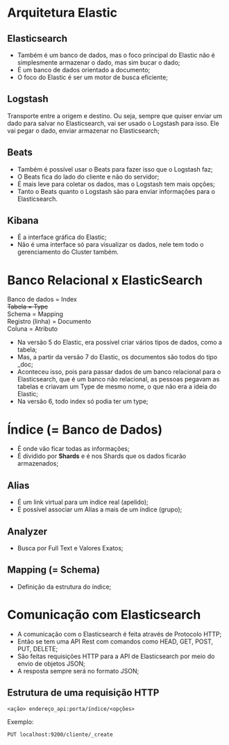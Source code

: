# Arquitetura Elastic
## Elasticsearch 
- Também é um banco de dados, mas o foco principal do Elastic não é simplesmente armazenar o dado, mas sim bucar o dado;  
- É um banco de dados orientado a documento;
- O foco do Elastic é ser um motor de busca eficiente;
## Logstash 
Transporte entre a origem e destino. Ou seja, sempre que quiser enviar um dado para salvar no Elasticsearch, vai ser usado o Logstash para isso. Ele vai pegar o dado, enviar armazenar no Elasticsearch;  
## Beats 
- Também é possível usar o Beats para fazer isso que o Logstash faz;  
- O Beats fica do lado do cliente e não do servidor;  
- É mais leve para coletar os dados, mas o Logstash tem mais opções;  
- Tanto o Beats quanto o Logstash são para enviar informações para o Elasticsearch.  
## Kibana
- É a interface gráfica do Elastic;  
- Não é uma interface só para visualizar os dados, nele tem todo o gerenciamento do Cluster também.

# Banco Relacional x ElasticSearch

Banco de dados = Index    
~~Tabela = Type~~  
Schema = Mapping  
Registro (linha) = Documento  
Coluna = Atributo  

- Na versão 5 do Elastic, era possível criar vários tipos de dados, como a tabela;  
- Mas, a partir da versão 7 do Elastic, os documentos são todos do tipo _doc;  
- Aconteceu isso, pois para passar dados de um banco relacional para o Elasticsearch, que é um banco não relacional, as pessoas pegavam as tabelas e criavam um Type de mesmo nome, o que não era a ideia do Elastic;  
- Na versão 6, todo index só podia ter um type;  

# Índice (= Banco de Dados)

- É onde vão ficar todas as informações;  
- É dividido por **Shards** e é nos Shards que os dados ficarão armazenados;  
## Alias
- É um link virtual para um índice real (apelido);
- É possível associar um Alias a mais de um índice (grupo);
## Analyzer
- Busca por Full Text e Valores Exatos;
## Mapping (= Schema)
- Definição da estrutura do índice;

# Comunicação com Elasticsearch
- A comunicação com o Elasticsearch é feita através de Protocolo HTTP;
- Então se tem uma API Rest com comandos como HEAD, GET, POST, PUT, DELETE;
- São feitas requisições HTTP para a API de Elasticsearch por meio do envio de objetos JSON;
- A resposta sempre será no formato JSON;

## Estrutura de uma requisição HTTP
```
<ação> endereço_api:porta/índice/<opções>
```
Exemplo:
```
PUT localhost:9200/cliente/_create
```
